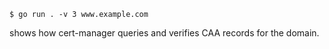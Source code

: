 ```
$ go run . -v 3 www.example.com
```

shows how cert-manager queries and verifies CAA records for the domain.
